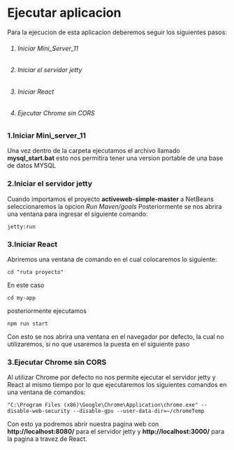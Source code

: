 <h1>Ejecutar aplicacion</h1>

Para la ejecucion de esta aplicacion deberemos seguir los siguientes pasos:

<ol>
  <h6><li>Iniciar Mini_Server_11</li></h6>
  <h6><li>Iniciar el servidor jetty</li></h6>
  <h6><li>Iniciar React</li></h6>
  <h6><li>Ejecutar Chrome sin CORS</li></h6>
</ol>


<h3>1.Iniciar Mini_server_11</h3>

Una vez dentro de la carpeta ejecutamos el archivo llamado __mysql_start.bat__
esto nos permitira tener una version portable de una base de datos MYSQL

<h3>2.Iniciar el servidor jetty</h3>

Cuando importamos el proyecto __activeweb-simple-master__ a NetBeans seleccionaremos la opcion *Run Maven/goals*
Posteriormente se nos abrira una ventana para ingresar el siguiente comando:

    jetty:run

<h3>3.Iniciar React</h3>

Abriremos una ventana de comando en el cual colocaremos lo siguiente:

    cd "ruta proyecto" 
    
En este caso

    cd my-app

posteriormente ejecutamos

    npm run start
   
Con esto se nos abrira una ventana en el navegador por defecto, la cual no utilizaremos,
si no que usaremos la puesta en el siguiente paso

<h3>3.Ejecutar Chrome sin CORS</h3>

Al utilizar Chrome por defecto no nos permite ejecutar el servidor jetty y React al mismo tiempo por lo que ejecutaremos los siguientes comandos en una ventana de comandos:

    "C:\Program Files (x86)\Google\Chrome\Application\chrome.exe" --disable-web-security --disable-gpu --user-data-dir=~/chromeTemp
    
Con esto ya podremos abrir nuestra pagina web con __http://localhost:8080/__ para el servidor jetty
y __http://localhost:3000/__ para la pagina a travez de React.

